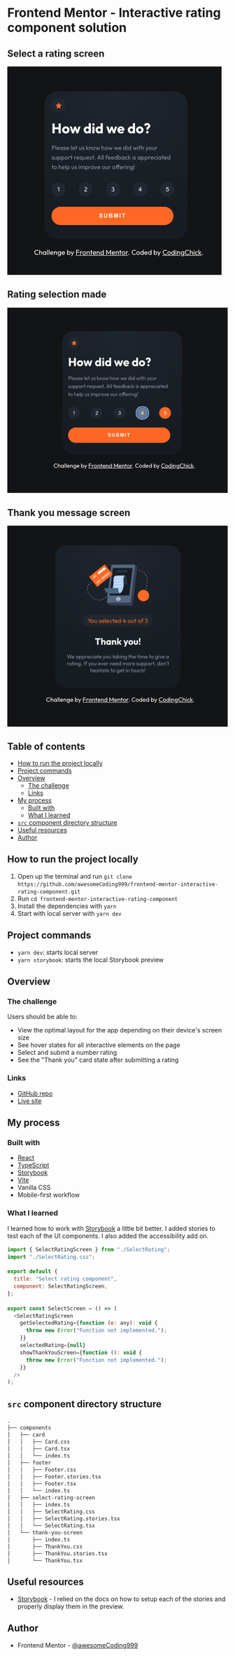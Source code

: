 # Frontend Mentor - Interactive rating component solution<!-- omit in toc -->

## Select a rating screen<!-- omit in toc -->

![rating screen](src/assets/rating-screen.png)

## Rating selection made<!-- omit in toc -->

![rating selection made](src/assets/selection-made.png)

## Thank you message screen<!-- omit in toc -->

![thank you message](src/assets/thank-you-msg.png)

## Table of contents<!-- omit in toc -->

- [How to run the project locally](#how-to-run-the-project-locally)
- [Project commands](#project-commands)
- [Overview](#overview)
  - [The challenge](#the-challenge)
  - [Links](#links)
- [My process](#my-process)
  - [Built with](#built-with)
  - [What I learned](#what-i-learned)
- [`src` component directory structure](#src-component-directory-structure)
- [Useful resources](#useful-resources)
- [Author](#author)

## How to run the project locally

1. Open up the terminal and run `git clone https://github.com/awesomeCoding999/frontend-mentor-interactive-rating-component.git`
2. Run `cd frontend-mentor-interactive-rating-component`
3. Install the dependencies with `yarn`
4. Start with local server with `yarn dev`

## Project commands

- `yarn dev`: starts local server
- `yarn storybook`: starts the local Storybook preview

## Overview

### The challenge

Users should be able to:

- View the optimal layout for the app depending on their device's screen size
- See hover states for all interactive elements on the page
- Select and submit a number rating
- See the "Thank you" card state after submitting a rating

### Links

- [GitHub repo](https://github.com/awesomeCoding999/frontend-mentor-interactive-rating-component)
- [Live site](https://frontend-mentor-interactive-rating-component-eight.vercel.app/)

## My process

### Built with

- [React](https://reactjs.org/)
- [TypeScript](https://www.typescriptlang.org/)
- [Storybook](https://storybook.js.org/)
- [Vite](https://vitejs.dev/)
- Vanilla CSS
- Mobile-first workflow

### What I learned

I learned how to work with [Storybook](https://storybook.js.org/) a little bit better. I added stories to test each of the UI components. I also added the accessibility add on.

```js
import { SelectRatingScreen } from "./SelectRating";
import "./SelectRating.css";

export default {
  title: "Select rating component",
  component: SelectRatingScreen,
};

export const SelectScreen = () => (
  <SelectRatingScreen
    getSelectedRating={function (e: any): void {
      throw new Error("Function not implemented.");
    }}
    selectedRating={null}
    showThankYouScreen={function (): void {
      throw new Error("Function not implemented.");
    }}
  />
);
```

## `src` component directory structure

```
.
├── components
│   ├── card
│   │   ├── Card.css
│   │   ├── Card.tsx
│   │   └── index.ts
│   ├── footer
│   │   ├── Footer.css
│   │   ├── Footer.stories.tsx
│   │   ├── Footer.tsx
│   │   └── index.ts
│   ├── select-rating-screen
│   │   ├── index.ts
│   │   ├── SelectRating.css
│   │   ├── SelectRating.stories.tsx
│   │   └── SelectRating.tsx
│   └── thank-you-screen
│       ├── index.ts
│       ├── ThankYou.css
│       ├── ThankYou.stories.tsx
│       └── ThankYou.tsx
```

## Useful resources

- [Storybook](https://storybook.js.org/) - I relied on the docs on how to setup each of the stories and properly display them in the preview.

## Author

- Frontend Mentor - [@awesomeCoding999](https://www.frontendmentor.io/profile/awesomeCoding999)
